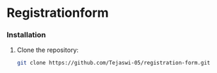 # Registrationform

### Installation

1. Clone the repository:
   ```bash
   git clone https://github.com/Tejaswi-05/registration-form.git
